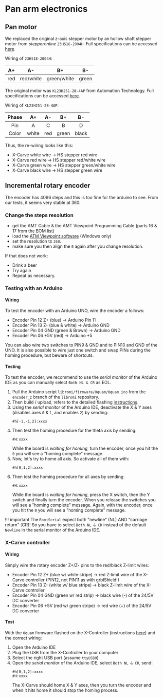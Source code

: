 # Pan arm electronics


## Pan motor

We replaced the original z-axis stepper motor by an hollow shaft stepper motor from _stepperonline_ `23HS18-2004H`.
Full specifications can be accessed [here](https://www.omc-stepperonline.com/fr/biaxial-nema-23-arbre-creux-moteur-pas-a-pas-bipolar-0-78-nm-110-5oz-in-2-0a-57x57x45mm-23hs18-2004h).

Wiring of `23HS18-2004H`:

| A+  |    A-     |     B+      |  B-   |
|:---:|:---------:|:-----------:|:-----:|
| red | red/white | green/white | green |

The original motor was `KL23H251-28-4AP` from Automation Technology.
Full specifications can be accessed [here](https://www.automationtechnologiesinc.com/products-page/tinyg-kit/kl23h251-28-4ap).

Wiring of `KL23H251-28-4AP`:

| Phase |  A+   | A-  |  B+   |  B-   |
|:-----:|:-----:|:---:|:-----:|:-----:|
|  Pin  |   A   |  C  |   B   |   D   |
| Color | white | red | green | black |


Thus, the re-wiring looks like this:

- X-Carve white wire -> HS stepper red wire
- X-Carve red wire -> HS stepper red/white wire
- X-Carve green wire -> HS stepper green/white wire
- X-Carve black wire -> HS stepper green wire


## Incremental rotary encoder

The encoder has 4096 steps and this is too fine for the arduino to see.
From our tests, it seems very stable at 360.

### Change the steps resolution

- get the AMT Cable & the AMT Viewpoint Programming Cable (parts 16 & 17 from the BOM list)
- load the [ATM Viewpoint software](https://www.cuidevices.com/amt-viewpoint) (Windows only)
- set the resolution to `360`.
- make sure you then align the `0` again after you change resolution.

If that does not work:

- Drink a beer
- Try again
- Repeat as necessary.


### Testing with an Arduino

#### Wiring

To test the encoder with an Arduino UNO, wire the encoder a follows:

* Encoder Pin 12 Z+ (blue) -> Arduino Pin 11
* Encoder Pin 13 Z- (blue & white) -> Arduino GND
* Encoder Pin 04 GND (green & Brown) -> Arduino GND
* Encoder Pin 06 +5V (red) -> Arduino +5

You can also wire two switches to PIN9 & GND and to PIN10 and GND of the UNO.
It is also possible to wire just one switch and swap PINs during the homing procedure, but beware of shortcuts.


#### Testing

To test the encoder, we recommend to use the _serial monitor_ of the Arduino IDE as you can manually select `Both NL & CR` as EOL.

1. Pull the Arduino script `libromi/firmware/Oquam/Oquam.ino` from the `encoder_z` branch of the `libromi` repository.
2. Then build / upload, refers to the detailed flashing [instructions](flashing_oquam.md#flash-the-firmware).
3. Using the _serial monitor_ of the Arduino IDE, deactivate the X & Y axes (disables axes `0` & `1`, and enables `2`) by sending:
    ```shell
    #h[-1,-1,2]:xxxx
    ```
4. Then test the homing procedure for the theta axis by sending:
    ```shell
    #H:xxxx
    ```
    While the board is _waiting for homing_, turn the encoder, once you hit the `0` you will see a "homing complete" message.
5. Now, let's try to home all axis. So activate all of them with:
    ```shell
    #h[0,1,2]:xxxx
    ```
6. Then test the homing procedure for all axes by sending:
    ```shell
    #H:xxxx
    ```
    While the board is _waiting for homing_, press the X switch, then the Y switch and finally turn the encoder.
    When you release the switches you will see a "homing complete" message.
    Again, with the encoder, once you hit the `0` you will see a "homing complete" message.

!!! important
    The `RomiSerial` expect both "newline" (NL) AND "carriage return" (CR)!
    So you have to select `Both NL & CR` instead of the default `Newline` in the serial monitor of the Arduino IDE.


### X-Carve controller

#### Wiring

Simply wire the rotary encoder Z+/Z- pins to the red/black Z-limit wires:

* Encoder Pin 12 Z+ (blue w/ white stripe) -> red Z-limit wire of the X-Carve controller (PIN12, not PIN11 as with grblShield!)
* Encoder Pin 13 Z- (white w/ blue stripe) -> black Z-limit wire of the X-Carve controller
* Encoder Pin 04 GND (green w/ red strip) -> black wire (-) of the 24/5V DC converter
* Encoder Pin 06 +5V (red w/ green stripe) -> red wire (+) of the 24/5V DC converter

#### Test

With the `Oquam` firmware flashed on the X-Controller (instructions [here](flashing_oquam.md)) and the correct wiring:

1. Open the Arduino IDE
2. Plug the USB from the X-Controller to your computer
3. Select the right USB port (assume `ttyUSB0`)
4. Open the _serial monitor_ of the Arduino IDE, select `Both NL & CR`, send:
    ```shell
    #h[0,1,2]:xxxx
    #H:xxxx
    ```
    The X-Carve should home X & Y axes, then you turn the encoder and when it hits home it should stop the homing process.
